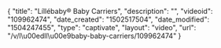{
    "title": "L&iacute;ll&eacute;baby&reg; Baby Carriers",
    "description": "",
    "videoid": "109962474",
    "date_created": "1502517504",
    "date_modified": "1504247455",
    "type": "captivate",
    "layout": "video",
    "url": "\/v\/l\u00edll\u00e9baby-baby-carriers\/109962474"
}